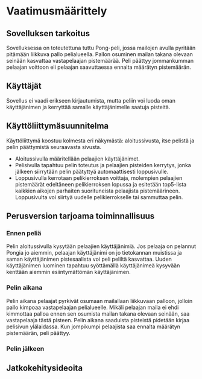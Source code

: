 # Vaatimusmäärittely

## Sovelluksen tarkoitus

Sovelluksessa on toteutettuna tuttu Pong-peli, jossa mailojen avulla pyritään pitämään liikkuva pallo pelialueella. Pallon osuminen mailan takana olevaan seinään kasvattaa vastapelaajan pistemäärää. Peli päättyy jommankumman pelaajan voittoon eli pelaajan saavuttaessa ennalta määrätyn pistemäärän.

## Käyttäjät

Sovellus ei vaadi erikseen kirjautumista, mutta peliin voi luoda oman käyttäjänimen ja kerryttää samalle käyttäjänimelle saatuja pisteitä.

## Käyttöliittymäsuunnitelma

Käyttöliittymä koostuu kolmesta eri näkymästä: aloitussivusta, itse pelistä ja pelin päättymistä seuraavasta sivusta. 

* Aloitussivulla määritellään pelaajien käyttäjänimet. 
* Pelisivulla tapahtuu pelin toteutus ja pelaajien pisteiden kerrytys, jonka jälkeen siirrytään pelin päätyttyä automaattisesti loppusivulle. 
* Loppusivulla kerrotaan pelikierroksen voittaja, molempien pelaajien pistemäärät edeltäneen pelikierroksen lopussa ja esitetään top5-lista kaikkien aikojen parhaiten suorituneista pelaajista pistemäärineen. Loppusivulta voi siirtyä uudelle pelikierrokselle tai sammuttaa pelin.

## Perusversion tarjoama toiminnallisuus

### Ennen peliä

Pelin aloitussivulla kysytään pelaajien käyttäjänimiä. Jos pelaaja on pelannut Pongia jo aiemmin, pelaajan käyttäjänimi on jo tietokannan muistissa ja saman käyttäjänimen pistesaalista voi peli peliltä kasvattaa. Uuden käyttäjänimen luominen tapahtuu syöttämällä käyttäjänimeä kysyvään kenttään aiemmin esiintymättömän käyttäjänimen.

### Pelin aikana

Pelin aikana pelaajat pyrkivät osumaan mailallaan liikkuvaan palloon, jolloin pallo kimpoaa vastapelaajan pelialueelle. Mikäli pelaajan maila ei ehdi kimmottaa palloa ennen sen osumista mailan takana olevaan seinään, saa vastapelaaja tästä pisteen. Pelin aikana saaduista pisteistä pidetään kirjaa pelisivun ylälaidassa. Kun jompikumpi pelaajista saa ennalta määrätyn pistemäärän, peli päättyy.

### Pelin jälkeen



## Jatkokehitysideoita
